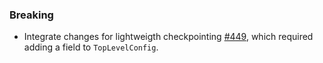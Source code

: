 <!--
A new scriv changelog fragment.

Uncomment the section that is right (remove the HTML comment wrapper).
-->

<!--
### Patch

- A bullet item for the Patch category.

-->
<!--
### Non-Breaking

- A bullet item for the Non-Breaking category.

-->
### Breaking

- Integrate changes for lightweigth checkpointing [#449](https://github.com/IntersectMBO/ouroboros-consensus/issues/449),
  which required adding a field to `TopLevelConfig`.

